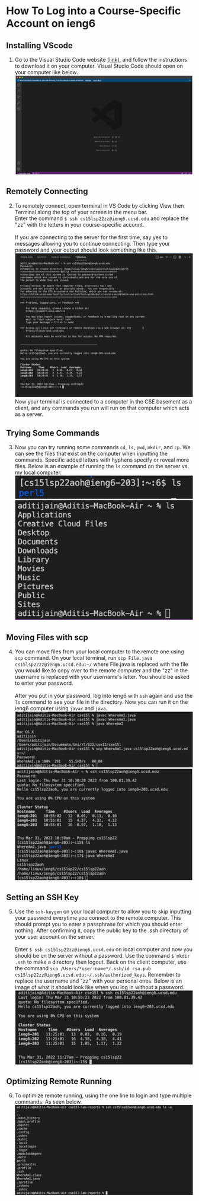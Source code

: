 # **How To Log into a Course-Specific Account on ieng6**
## Installing VScode
1. Go to the Visual Studio Code website [(link)](https://code.visualstudio.com/), and follow the instructions to download it on your computer. Visual Studio Code should open on your computer like below.
![Image](labreport1pics/lab1.1.png)

## Remotely Connecting
2. To remotely connect, open terminal in VS Code by clicking View then Terminal along the top of your screen in the menu bar. <br /> Enter the command `$ ssh cs15lsp22zz@ieng6.ucsd.edu` and replace the "zz" with the letters in your course-specific account. <br /> <br /> If you are connecting to the server for the first time, say yes to messages allowing you to continue connecting. Then type your password and your output should look something like this. ![Image](labreport1pics/lab1.2.png) <br /> Now your terminal is connected to a computer in the CSE basement as a client, and any commands you run will run on that computer which acts as a server.

## Trying Some Commands
3. Now you can try running some commands `cd`, `ls`, `pwd`, `mkdir`, and `cp`. We can see the files that exist on the computer when inputting the commands. Specific added letters with hyphens specify or reveal more files. Below is an example of running the `ls` command on the server vs. my local computer. ![Image](labreport1pics/lab1.3.png) ![Image](labreport1pics/lab1.4.png)

## Moving Files with scp
4. You can move files from your local computer to the remote one using `scp` command. On your local terminal, run `scp File.java cs15lsp22zz@ieng6.ucsd.edu:~/` where File.java is replaced with the file you would like to copy over to the remote computer and the "zz" in the username is replaced with your username's letter. You should be asked to enter your password.  <br />  <br /> After you put in your password, log into ieng6 with `ssh` again and use the `ls` command to see your file in the directory. Now you can run it on the ieng6 computer using `javac` and `java`. ![Image](labreport1pics/lab1.5.png) ![Image](labreport1pics/lab1.6.png)

## Setting an SSH Key
5. Use the `ssh-keygen` on your local computer to allow you to skip inputting your password everytime you connect to the remote computer. This should prompt you to enter a passphrase for which you should enter nothing. After confirming it, copy the public key to the .ssh directory of your user account on the server.  <br />  <br /> Enter `$ ssh cs15lsp22zz@ieng6.ucsd.edu` on local computer and now you should be on the server without a password. Use the command `$ mkdir .ssh` to make a directory then logout. Back on the client computer, use the command `scp /Users/*user-name*/.ssh/id_rsa.pub cs15lsp22zz@ieng6.ucsd.edu:~/.ssh/authorized_keys`. Remember to replace the username and "zz" with your personal ones. Below is an image of what it should look like when you log in without a password. ![Image](labreport1pics/lab1.7.png)

## Optimizing Remote Running
6. To optimize remote running, using the one line to login and type multiple commands. As seen below.![Image](labreport1pics/lab1.8.png)

